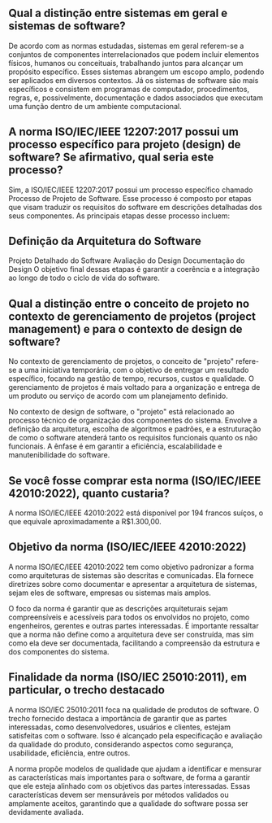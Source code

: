 ## Qual a distinção entre sistemas em geral e sistemas de software?

De acordo com as normas estudadas, sistemas em geral referem-se a conjuntos de componentes interrelacionados que podem incluir elementos físicos, humanos ou conceituais, trabalhando juntos para alcançar um propósito específico. Esses sistemas abrangem um escopo amplo, podendo ser aplicados em diversos contextos.
Já os sistemas de software são mais específicos e consistem em programas de computador, procedimentos, regras, e, possivelmente, documentação e dados associados que executam uma função dentro de um ambiente computacional.

## A norma ISO/IEC/IEEE 12207:2017 possui um processo específico para projeto (design) de software? Se afirmativo, qual seria este processo?

Sim, a ISO/IEC/IEEE 12207:2017 possui um processo específico chamado Processo de Projeto de Software. Esse processo é composto por etapas que visam traduzir os requisitos do software em descrições detalhadas dos seus componentes. As principais etapas desse processo incluem:

## Definição da Arquitetura do Software

Projeto Detalhado do Software
Avaliação do Design
Documentação do Design
O objetivo final dessas etapas é garantir a coerência e a integração ao longo de todo o ciclo de vida do software.

## Qual a distinção entre o conceito de projeto no contexto de gerenciamento de projetos (project management) e para o contexto de design de software?

No contexto de gerenciamento de projetos, o conceito de "projeto" refere-se a uma iniciativa temporária, com o objetivo de entregar um resultado específico, focando na gestão de tempo, recursos, custos e qualidade. O gerenciamento de projetos é mais voltado para a organização e entrega de um produto ou serviço de acordo com um planejamento definido.

No contexto de design de software, o "projeto" está relacionado ao processo técnico de organização dos componentes do sistema. Envolve a definição da arquitetura, escolha de algoritmos e padrões, e a estruturação de como o software atenderá tanto os requisitos funcionais quanto os não funcionais. A ênfase é em garantir a eficiência, escalabilidade e manutenibilidade do software.

## Se você fosse comprar esta norma (ISO/IEC/IEEE 42010:2022), quanto custaria?

A norma ISO/IEC/IEEE 42010:2022 está disponível por 194 francos suíços, o que equivale aproximadamente a R$1.300,00.

## Objetivo da norma (ISO/IEC/IEEE 42010:2022)

A norma ISO/IEC/IEEE 42010:2022 tem como objetivo padronizar a forma como arquiteturas de sistemas são descritas e comunicadas. Ela fornece diretrizes sobre como documentar e apresentar a arquitetura de sistemas, sejam eles de software, empresas ou sistemas mais amplos.

O foco da norma é garantir que as descrições arquiteturais sejam compreensíveis e acessíveis para todos os envolvidos no projeto, como engenheiros, gerentes e outras partes interessadas. É importante ressaltar que a norma não define como a arquitetura deve ser construída, mas sim como ela deve ser documentada, facilitando a compreensão da estrutura e dos componentes do sistema.

## Finalidade da norma (ISO/IEC 25010:2011), em particular, o trecho destacado

A norma ISO/IEC 25010:2011 foca na qualidade de produtos de software. O trecho fornecido destaca a importância de garantir que as partes interessadas, como desenvolvedores, usuários e clientes, estejam satisfeitas com o software. Isso é alcançado pela especificação e avaliação da qualidade do produto, considerando aspectos como segurança, usabilidade, eficiência, entre outros.

A norma propõe modelos de qualidade que ajudam a identificar e mensurar as características mais importantes para o software, de forma a garantir que ele esteja alinhado com os objetivos das partes interessadas. Essas características devem ser mensuráveis por métodos validados ou amplamente aceitos, garantindo que a qualidade do software possa ser devidamente avaliada.

